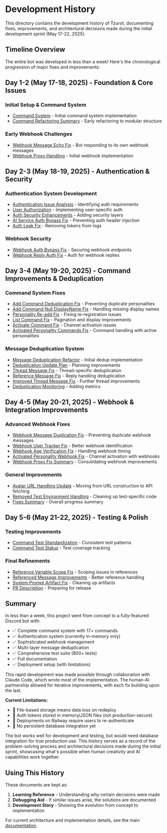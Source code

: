 # Development History

This directory contains the development history of Tzurot, documenting fixes, improvements, and architectural decisions made during the initial development sprint (May 17-22, 2025).

## Timeline Overview

The entire bot was developed in less than a week! Here's the chronological progression of major fixes and improvements:

## Day 1-2 (May 17-18, 2025) - Foundation & Core Issues

### Initial Setup & Command System
- [Command System](command/COMMAND_SYSTEM.md) - Initial command system implementation
- [Command Refactoring Summary](command/COMMAND_REFACTORING_SUMMARY.md) - Early refactoring to modular structure

### Early Webhook Challenges
- [Webhook Message Echo Fix](webhook/WEBHOOK_MESSAGE_ECHO_FIX.md) - Bot responding to its own webhook messages
- [Webhook Proxy Handling](webhook/WEBHOOK_PROXY_HANDLING.md) - Initial webhook implementation

## Day 2-3 (May 18-19, 2025) - Authentication & Security

### Authentication System Development
- [Authentication Issue Analysis](auth/AUTHENTICATION_ISSUE_ANALYSIS.md) - Identifying auth requirements
- [User Authorization](auth/USER_AUTHORIZATION.md) - Implementing user-specific auth
- [Auth Security Enhancements](auth/AUTH_SECURITY_ENHANCEMENTS.md) - Adding security layers
- [AI Service Auth Bypass Fix](auth/AISERVICE_AUTH_BYPASS_FIX.md) - Preventing auth header injection
- [Auth Leak Fix](auth/AUTH_LEAK_FIX.md) - Removing tokens from logs

### Webhook Security
- [Webhook Auth Bypass Fix](webhook/WEBHOOK_AUTH_BYPASS_FIX.md) - Securing webhook endpoints
- [Webhook Reply Auth Fix](webhook/WEBHOOK_REPLY_AUTH_FIX.md) - Auth for webhook replies

## Day 3-4 (May 19-20, 2025) - Command Improvements & Deduplication

### Command System Fixes
- [Add Command Deduplication Fix](command/ADD_COMMAND_DEDUPLICATION_FIX.md) - Preventing duplicate personalities
- [Add Command Null DisplayName Fix](command/ADD_COMMAND_NULL_DISPLAYNAME_FIX.md) - Handling missing display names
- [Personality Re-add Fix](command/PERSONALITY_READD_FIX.md) - Fixing re-registration issues
- [List Command Fix](command/LIST_COMMAND_FIX.md) - Pagination and display improvements
- [Activate Command Fix](command/ACTIVATE_COMMAND_FIX.md) - Channel activation issues
- [Activated Personality Commands Fix](command/ACTIVATED_PERSONALITY_COMMANDS_FIX.md) - Command handling with active personalities

### Message Deduplication System
- [Message Deduplication Refactor](deduplication/MESSAGE_DEDUPLICATION_REFACTOR.md) - Initial dedup implementation
- [Deduplication Update Plan](deduplication/MESSAGE_DEDUPLICATION_UPDATE_PLAN.md) - Planning improvements
- [Thread Message Fix](deduplication/THREAD_MESSAGE_FIX.md) - Thread-specific deduplication
- [Reference Message Fix](deduplication/REFERENCE_MESSAGE_FIX.md) - Reply handling deduplication
- [Improved Thread Message Fix](deduplication/IMPROVED_THREAD_MESSAGE_FIX.md) - Further thread improvements
- [Deduplication Monitoring](deduplication/DEDUPLICATION_MONITORING.md) - Adding metrics

## Day 4-5 (May 20-21, 2025) - Webhook & Integration Improvements

### Advanced Webhook Fixes
- [Webhook Message Duplication Fix](webhook/WEBHOOK_MESSAGE_DUPLICATION_FIX.md) - Preventing duplicate webhook messages
- [Webhook User Tracker Fix](webhook/WEBHOOK_USER_TRACKER_FIX.md) - Better webhook identification
- [Webhook Age Verification Fix](webhook/WEBHOOK_AGE_VERIFICATION_FIX.md) - Handling webhook timing
- [Activated Personality Webhook Fix](webhook/ACTIVATED_PERSONALITY_WEBHOOK_FIX.md) - Channel activation with webhooks
- [Webhook Proxy Fix Summary](webhook/WEBHOOK_PROXY_FIX_SUMMARY.md) - Consolidating webhook improvements

### General Improvements
- [Avatar URL Handling Update](general/AVATAR_URL_HANDLING_UPDATE.md) - Moving from URL construction to API fetching
- [Removed Test Environment Handling](general/REMOVED_TEST_ENVIRONMENT_HANDLING.md) - Cleaning up test-specific code
- [Fixes Summary](general/FIXES_SUMMARY.md) - Overall progress summary

## Day 5-6 (May 21-22, 2025) - Testing & Polish

### Testing Improvements
- [Command Test Standardization](command/COMMAND_TEST_STANDARDIZATION.md) - Consistent test patterns
- [Command Test Status](command/COMMAND_TEST_STATUS.md) - Test coverage tracking

### Final Refinements
- [Reference Variable Scope Fix](deduplication/REFERENCE_VARIABLE_SCOPE_FIX.md) - Scoping issues in references
- [Referenced Message Improvements](deduplication/REFERENCED_MESSAGE_IMPROVEMENTS.md) - Better reference handling
- [System Prompt Artifact Fix](deduplication/SYSTEM_PROMPT_ARTIFACT_FIX.md) - Cleaning up artifacts
- [PR Description](general/PR_DESCRIPTION.md) - Preparing for release

## Summary

In less than a week, this project went from concept to a fully-featured Discord bot with:
- ✅ Complete command system with 17+ commands
- ✅ Authentication system (currently in-memory only)
- ✅ Sophisticated webhook management
- ✅ Multi-layer message deduplication
- ✅ Comprehensive test suite (800+ tests)
- ✅ Full documentation
- ✅ Deployment setup (with limitations)

This rapid development was made possible through collaboration with Claude Code, which wrote most of the implementation. The human-AI partnership allowed for iterative improvements, with each fix building upon the last.

**Current Limitations:**
- 📁 File-based storage means data loss on redeploy
- 🔐 Auth tokens stored in memory/JSON files (not production-secure)
- 🚀 Deployments on Railway require users to re-authenticate
- 💾 No persistent database integration yet

The bot works well for development and testing, but would need database integration for true production use. This history serves as a record of the problem-solving process and architectural decisions made during the initial sprint, showcasing what's possible when human creativity and AI capabilities work together.

## Using This History

These documents are kept as:
1. **Learning Reference** - Understanding why certain decisions were made
2. **Debugging Aid** - If similar issues arise, the solutions are documented
3. **Development Story** - Showing the evolution from concept to implementation

For current architecture and implementation details, see the main [documentation](../README.md).